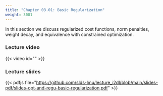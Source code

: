 ```yaml
---
title: "Chapter 03.01: Basic Regularization"
weight: 3001
---
```

In this section we discuss regularized cost functions, norm penalties, weight decay, and equivalence with constrained optimization.

<!--more-->

### Lecture video

{{< video id="" >}}

### Lecture slides

{{< pdfjs file="https://github.com/slds-lmu/lecture_i2dl/blob/main/slides-pdf/slides-opt-and-regu-basic-regularization.pdf" >}}
